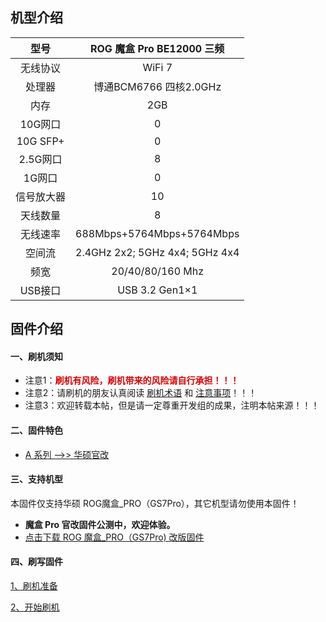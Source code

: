 ## 机型介绍

| 型号 | ROG 魔盒 Pro BE12000 三频 |
|:--:|:--:|
| 无线协议 | WiFi 7 | 
| 处理器 | 博通BCM6766 四核2.0GHz | 
| 内存 | 2GB | 
| 10G网口 | 0 | 
| 10G SFP+ | 0 | 
| 2.5G网口 | 8 | 
| 1G网口 | 0 | 
| 信号放大器 | 10 | 
| 天线数量 | 8 | 
| 无线速率 | 688Mbps+5764Mbps+5764Mbps | 
| 空间流 | 2.4GHz 2x2; 5GHz 4x4; 5GHz 4x4 | 
| 频宽 | 20/40/80/160 Mhz | 
| USB接口 | USB 3.2 Gen1×1 | 

## 固件介绍
#### 一、刷机须知
* 注意1：**<font color="#dd0000">刷机有风险，刷机带来的风险请自行承担！！！</font><br />**
* 注意2：请刷机的朋友认真阅读 [刷机术语](/zh/guide/asus/flash/flash_info.html) 和 [注意事项](/zh/guide/asus/flash/flash_matter.html)！！！
* 注意3：欢迎转载本帖，但是请一定尊重开发组的成果，注明本帖来源！！！

#### 二、固件特色
* [A 系列 ——>> 华硕官改](/zh/guide/asus/firmware-a.md)

#### 三、支持机型
本固件仅支持华硕 ROG魔盒_PRO（GS7Pro），其它机型请勿使用本固件！

* **魔盒 Pro 官改固件公测中，欢迎体验。**
* [点击下载 ROG 魔盒_PRO（GS7Pro) 改版固件](https://www.koolcenter.com/t/topic/877)

#### 四、刷写固件

[1、刷机准备](/zh/guide/asus/flash/flash_prepare.html) 

[2、开始刷机](/zh/guide/asus/flash/flash_start.html) 